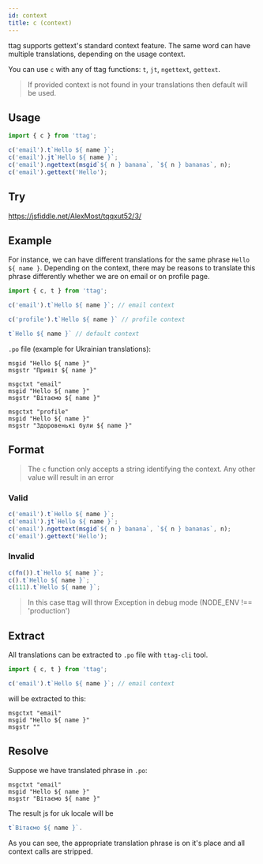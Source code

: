 ```yaml
---
id: context
title: c (context)
---
```


ttag supports gettext's standard context feature.
The same word can have multiple translations, depending on the usage context.

You can use `c` with any of ttag functions: `t`, `jt`, `ngettext`, `gettext`.

> If provided context is not found in your translations then default will be used.

## Usage
```js
import { c } from 'ttag';

c('email').t`Hello ${ name }`;
c('email').jt`Hello ${ name }`;
c('email').ngettext(msgid`${ n } banana`, `${ n } bananas`, n);
c('email').gettext('Hello');
```

## Try 

https://jsfiddle.net/AlexMost/tqqxut52/3/

## Example
For instance, we can have different translations for the same phrase
`Hello ${ name }`. Depending on the context, there may be reasons
to translate this phrase differently whether we are on email or on profile page.

```js
import { c, t } from 'ttag';

c('email').t`Hello ${ name }`; // email context

c('profile').t`Hello ${ name }` // profile context

t`Hello ${ name }` // default context
```

`.po` file (example for Ukrainian translations):
```
msgid "Hello ${ name }"
msgstr "Привіт ${ name }"

msgctxt "email"
msgid "Hello ${ name }"
msgstr "Вітаємо ${ name }"

msgctxt "profile"
msgid "Hello ${ name }"
msgstr "Здоровенькі були ${ name }"
```

## Format
> The `c` function only accepts a string identifying the context. Any other value will result in an
> error

### Valid

```js
c('email').t`Hello ${ name }`;
c('email').jt`Hello ${ name }`;
c('email').ngettext(msgid`${ n } banana`, `${ n } bananas`, n);
c('email').gettext('Hello');
```

### Invalid

```js
c(fn()).t`Hello ${ name }`;
c().t`Hello ${ name }`;
c(111).t`Hello ${ name }`;
```

> In this case ttag will throw Exception in debug mode (NODE_ENV !== 'production')

## Extract
All translations can be extracted to `.po` file with `ttag-cli` tool.

```js
import { c, t } from 'ttag';

c('email').t`Hello ${ name }`; // email context
```

will be extracted to this:

```
msgctxt "email"
msgid "Hello ${ name }"
msgstr ""
```

## Resolve
Suppose we have translated phrase in `.po`:

```
msgctxt "email"
msgid "Hello ${ name }"
msgstr "Вітаємо ${ name }"
```

The result js for uk locale will be

```js
t`Вітаємо ${ name }`.
```

As you can see, the appropriate translation phrase is on it's place and all context calls are stripped.
